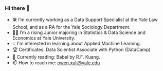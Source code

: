### Hi there 👋

- 🛠️ I’m currently working as a Data Support Specialist at the Yale Law School, and as a RA for the Yale Sociology Department.
- 👨‍🎓 I’m a rising Junior majoring in Statistics & Data Science and Economics at Yale University.
- 💡 I'm interested in learning about Applied Machine Learning.
- 🏆 Certificates: Data Scientist Associate with Python (DataCamp)
- 📖 Currently reading: Babel by R.F. Kuang.
- 📫 How to reach me: owen.xuli@yale.edu

<!--
**owenxuli/owenxuli** is a ✨ _special_ ✨ repository because its `README.md` (this file) appears on your GitHub profile.

Here are some ideas to get you started:

- 👯 I’m looking to collaborate on ...
- 🤔 I’m looking for help with ...
- 💬 Ask me about ...
- 📫 How to reach me: ...
- 😄 Pronouns: ...
- ⚡ Fun fact: ...
-->
